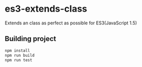 # es3-extends-class
Extends an class as perfect as possible for ES3(JavaScript 1.5)

## Building project

```bash
npm install
npm run build
npm run test
```
